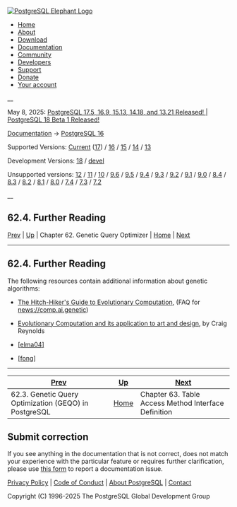 [ ![PostgreSQL Elephant Logo](/media/img/about/press/elephant.png) ](/)

  * [Home](/ "Home")
  * [About](/about/ "About")
  * [Download](/download/ "Download")
  * [Documentation](/docs/ "Documentation")
  * [Community](/community/ "Community")
  * [Developers](/developer/ "Developers")
  * [Support](/support/ "Support")
  * [Donate](/about/donate/ "Donate")
  * [Your account](/account/ "Your account")

__

May 8, 2025: [ PostgreSQL 17.5, 16.9, 15.13, 14.18, and 13.21 Released! ](/about/news/postgresql-175-169-1513-1418-and-1321-released-3072/) | [ PostgreSQL 18 Beta 1 Released! ](/about/news/postgresql-18-beta-1-released-3070/)

[Documentation](/docs/ "Documentation") -> [PostgreSQL
16](/docs/16/index.html)

Supported Versions: [Current](/docs/current/geqo-biblio.html "PostgreSQL 17 -
62.4. Further Reading") ([17](/docs/17/geqo-biblio.html "PostgreSQL 17 -
62.4. Further Reading")) / [16](/docs/16/geqo-biblio.html "PostgreSQL 16 -
62.4. Further Reading") / [15](/docs/15/geqo-biblio.html "PostgreSQL 15 -
62.4. Further Reading") / [14](/docs/14/geqo-biblio.html "PostgreSQL 14 -
62.4. Further Reading") / [13](/docs/13/geqo-biblio.html "PostgreSQL 13 -
62.4. Further Reading")

Development Versions: [18](/docs/18/geqo-biblio.html "PostgreSQL 18 -
62.4. Further Reading") / [devel](/docs/devel/geqo-biblio.html "PostgreSQL
devel - 62.4. Further Reading")

Unsupported versions: [12](/docs/12/geqo-biblio.html "PostgreSQL 12 -
62.4. Further Reading") / [11](/docs/11/geqo-biblio.html "PostgreSQL 11 -
62.4. Further Reading") / [10](/docs/10/geqo-biblio.html "PostgreSQL 10 -
62.4. Further Reading") / [9.6](/docs/9.6/geqo-biblio.html "PostgreSQL 9.6 -
62.4. Further Reading") / [9.5](/docs/9.5/geqo-biblio.html "PostgreSQL 9.5 -
62.4. Further Reading") / [9.4](/docs/9.4/geqo-biblio.html "PostgreSQL 9.4 -
62.4. Further Reading") / [9.3](/docs/9.3/geqo-biblio.html "PostgreSQL 9.3 -
62.4. Further Reading") / [9.2](/docs/9.2/geqo-biblio.html "PostgreSQL 9.2 -
62.4. Further Reading") / [9.1](/docs/9.1/geqo-biblio.html "PostgreSQL 9.1 -
62.4. Further Reading") / [9.0](/docs/9.0/geqo-biblio.html "PostgreSQL 9.0 -
62.4. Further Reading") / [8.4](/docs/8.4/geqo-biblio.html "PostgreSQL 8.4 -
62.4. Further Reading") / [8.3](/docs/8.3/geqo-biblio.html "PostgreSQL 8.3 -
62.4. Further Reading") / [8.2](/docs/8.2/geqo-biblio.html "PostgreSQL 8.2 -
62.4. Further Reading") / [8.1](/docs/8.1/geqo-biblio.html "PostgreSQL 8.1 -
62.4. Further Reading") / [8.0](/docs/8.0/geqo-biblio.html "PostgreSQL 8.0 -
62.4. Further Reading") / [7.4](/docs/7.4/geqo-biblio.html "PostgreSQL 7.4 -
62.4. Further Reading") / [7.3](/docs/7.3/geqo-biblio.html "PostgreSQL 7.3 -
62.4. Further Reading") / [7.2](/docs/7.2/geqo-biblio.html "PostgreSQL 7.2 -
62.4. Further Reading")

__

62.4. Further Reading  
---  
[Prev](geqo-pg-intro.html "62.3. Genetic Query Optimization \(GEQO\) in PostgreSQL")  | [Up](geqo.html "Chapter 62. Genetic Query Optimizer") | Chapter 62. Genetic Query Optimizer | [Home](index.html "PostgreSQL 16.9 Documentation") |  [Next](tableam.html "Chapter 63. Table Access Method Interface Definition")  
  
* * *

## 62.4. Further Reading #

The following resources contain additional information about genetic
algorithms:

  * [The Hitch-Hiker's Guide to Evolutionary Computation](http://www.faqs.org/faqs/ai-faq/genetic/part1/), (FAQ for <news://comp.ai.genetic>)

  * [Evolutionary Computation and its application to art and design](https://www.red3d.com/cwr/evolve.html), by Craig Reynolds

  * [[elma04]](biblio.html#ELMA04 "Fundamentals of Database Systems")

  * [[fong]](biblio.html#FONG "The design and implementation of the POSTGRES query optimizer")

* * *

[Prev](geqo-pg-intro.html "62.3. Genetic Query Optimization \(GEQO\) in PostgreSQL")  | [Up](geqo.html "Chapter 62. Genetic Query Optimizer") |  [Next](tableam.html "Chapter 63. Table Access Method Interface Definition")  
---|---|---  
62.3. Genetic Query Optimization (GEQO) in PostgreSQL  | [Home](index.html "PostgreSQL 16.9 Documentation") |  Chapter 63. Table Access Method Interface Definition  
  
## Submit correction

If you see anything in the documentation that is not correct, does not match
your experience with the particular feature or requires further clarification,
please use [this form](/account/comments/new/16/geqo-biblio.html/) to report a
documentation issue.

[Privacy Policy](/about/privacypolicy) | [Code of Conduct](/about/policies/coc/) | [About PostgreSQL](/about/) | [Contact](/about/contact/)  

Copyright (C) 1996-2025 The PostgreSQL Global Development Group

